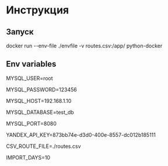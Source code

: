 # Инструкция

## Запуск
docker run --env-file ./envfile -v routes.csv:/app/  python-docker

## Env variables

MYSQL_USER=root

MYSQL_PASSWORD=123456

MYSQL_HOST=192.168.1.10

MYSQL_DATABASE=test_db

MYSQL_PORT=8080

YANDEX_API_KEY=873bb74e-d3d0-400e-8557-dc012b185111

CSV_ROUTE_FILE=./routes.csv

IMPORT_DAYS=10

